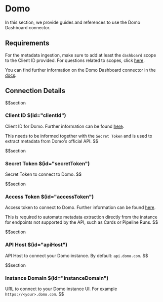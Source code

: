 # Domo

In this section, we provide guides and references to use the Domo Dashboard connector.

## Requirements

For the metadata ingestion, make sure to add at least the `dashboard` scope to the Client ID provided. For questions related to scopes, click [here](https://developer.domo.com/portal/1845fc11bbe5d-api-authentication).

You can find further information on the Domo Dashboard connector in the [docs](https://docs.meta-mart.org/connectors/dashboard/domo-dashboard).

## Connection Details

$$section
### Client ID $(id="clientId")

Client ID for Domo. Further information can be found [here](https://docs.meta-mart.org/connectors/database/domo-database/troubleshoot#how-to-find-clientid).

This needs to be informed together with the `Secret Token` and is used to extract metadata from Domo's official API.
$$

$$section
### Secret Token $(id="secretToken")

Secret Token to connect to Domo.
$$

$$section
### Access Token $(id="accessToken")

Access token to connect to Domo. Further information can be found [here](https://docs.meta-mart.org/connectors/database/domo-database/troubleshoot#where-to-find-accesstoken).

This is required to automate metadata extraction directly from the instance for endpoints not supported by the API, such as Cards or Pipeline Runs.
$$

$$section
### API Host $(id="apiHost")

API Host to connect your Domo instance. By default: `api.domo.com`.
$$

$$section
### Instance Domain $(id="instanceDomain")

URL to connect to your Domo instance UI. For example `https://<your>.domo.com`.
$$
